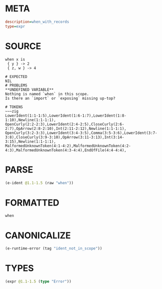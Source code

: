 # META
~~~ini
description=when_with_records
type=expr
~~~
# SOURCE
~~~roc
when x is
 { y } -> 2
 { z, w } -> 4
~~~
~~~
# EXPECTED
NIL
# PROBLEMS
**UNDEFINED VARIABLE**
Nothing is named `when` in this scope.
Is there an `import` or `exposing` missing up-top?

# TOKENS
~~~zig
LowerIdent(1:1-1:5),LowerIdent(1:6-1:7),LowerIdent(1:8-1:10),Newline(1:1-1:1),
OpenCurly(2:2-2:3),LowerIdent(2:4-2:5),CloseCurly(2:6-2:7),OpArrow(2:8-2:10),Int(2:11-2:12),Newline(1:1-1:1),
OpenCurly(3:2-3:3),LowerIdent(3:4-3:5),Comma(3:5-3:6),LowerIdent(3:7-3:8),CloseCurly(3:9-3:10),OpArrow(3:11-3:13),Int(3:14-3:15),Newline(1:1-1:1),
MalformedUnknownToken(4:1-4:2),MalformedUnknownToken(4:2-4:3),MalformedUnknownToken(4:3-4:4),EndOfFile(4:4-4:4),
~~~
# PARSE
~~~clojure
(e-ident @1.1-1.5 (raw "when"))
~~~
# FORMATTED
~~~roc
when
~~~
# CANONICALIZE
~~~clojure
(e-runtime-error (tag "ident_not_in_scope"))
~~~
# TYPES
~~~clojure
(expr @1.1-1.5 (type "Error"))
~~~
